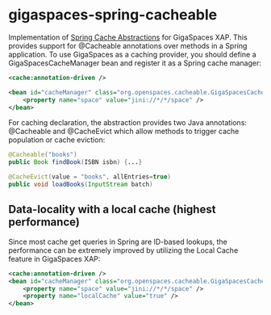 gigaspaces-spring-cacheable
===========================

Implementation of [Spring Cache Abstractions](http://docs.spring.io/spring/docs/3.2.x/spring-framework-reference/html/cache.html) for GigaSpaces XAP. This provides support for @Cacheable annotations over methods in a Spring application. To use GigaSpaces as a caching provider, you should define a GigaSpacesCacheManager bean and register it as a Spring cache manager:

```xml
<cache:annotation-driven />

<bean id="cacheManager" class="org.openspaces.cacheable.GigaSpacesCacheManager">
	<property name="space" value="jini://*/*/space" />
</bean>
```

For caching declaration, the abstraction provides two Java annotations: @Cacheable and @CacheEvict which allow methods to trigger cache population or cache eviction:

```java
@Cacheable("books")
public Book findBook(ISBN isbn) {...}

@CacheEvict(value = "books", allEntries=true)
public void loadBooks(InputStream batch)

```

## Data-locality with a local cache (highest performance)
Since most cache get queries in Spring are ID-based lookups, the performance can be extremely improved by utilizing the Local Cache feature in GigaSpaces XAP:

```xml
<cache:annotation-driven />
<bean id="cacheManager" class="org.openspaces.cacheable.GigaSpacesCacheManager">
	<property name="space" value="jini://*/*/space" />
	<property name="localCache" value="true" />
</bean>
```
